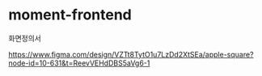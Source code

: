 # moment-frontend

 화면정의서
 
 https://www.figma.com/design/VZTt8TytO1u7LzDd2XtSEa/apple-square?node-id=10-631&t=ReevVEHdDBS5aVg6-1

